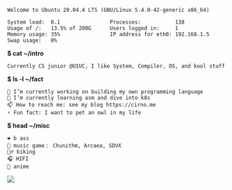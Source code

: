 ```
Welcome to Ubuntu 20.04.4 LTS (GNU/Linux 5.4.0-42-generic x86_64)

System load:  0.1                Processes:           138
Usage of /:   13.5% of 200G      Users logged in:     1
Memory usage: 35%                IP address for eth0: 192.168.1.5
Swap usage:   0%
```


**$ cat ~/intro**

```
Currently CS junior @UIUC, I like System, Compiler, OS, and kool stuff
```

**$ ls -l ~/fact**

```
🔭 I’m currently working on building my own programming language
🌱 I’m currently learning asm and dive into k8s
📫 How to reach me: see my blog https://cirno.me
⚡ Fun fact: I want to pet an owl in my life
```

**$ head ~/misc**

```
❤️ b ass
👾 music game： Chunithm, Arcaea, SDVX
🚴‍♂️ biking
🎧 HIFI
🌸 anime
```

![](https://komarev.com/ghpvc/?username=TwinIsland)
